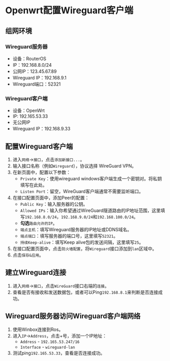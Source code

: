 # Openwrt配置Wireguard客户端

## 组网环境

### Wireguard服务器

+ 设备：RouterOS
+ IP：192.168.8.0/24
+ 公网IP：123.45.67.89
+ Wireguard IP：192.168.9.1
+ Wireguard端口：52321

### Wireguard客户端

+ 设备：OpenWrt
+ IP: 192.165.53.33
+ 无公网IP
+ Wireguard IP：192.168.9.33

## 配置Wireguard客户端

1. 进入`网络`->`接口`，点击`添加新接口...`。
1. 输入接口名称（例如`Wireguard`），协议选择 WireGuard VPN。
1. 在新页面中，配置以下参数：
    + `Private Key`：使用wireguard windows客户端生成一个密钥对。将私钥填写在此处。
    + `Listen Port`：留空，WireGuard客户端通常不需要监听端口。
1. 在接口配置页面中，添加Peer的配置：
    + `Public Key`：输入服务器的公钥。
    + `Allowed IPs`：输入你希望通过WireGuard隧道路由的IP地址范围，这里填写`192.168.8.0/24`，`192.168.9.0/24`和`192.168.100.0/24`。
    + **勾选**`路由允许的IP`。
    + `端点主机`：填写Wireguard服务器的IP地址或DDNS域名。
    + `端点端口`：填写服务器的端口号，这里填写`52321`。
    + `持续Keep-alive`：填写Keep alive包的发送间隔，这里填写`25`。
1. 在接口配置页面中，点击`防火墙配置`，将`Wireguard`接口添加到`lan`区域中。
1. 点击`保存&应用`。

## 建立Wireguard连接

1. 进入`网络`->`接口`，点击`WireGuard`接口右端的`连接`。
1. 查看是否有接收和发送数据包，或者可以Ping`192.168.8.1`来判断是否连接成功。

## Wireguard服务器访问Wireguard客户端网络

1. 使用Winbox连接到Ros。
1. 进入`IP`->`Address`，点击+号，添加一个IP地址：
    + `Address` - `192.165.53.247/16`
    + `Interface` - `wireguard-lan`
1. 测试ping`192.165.53.33`，查看是否连接成功。
